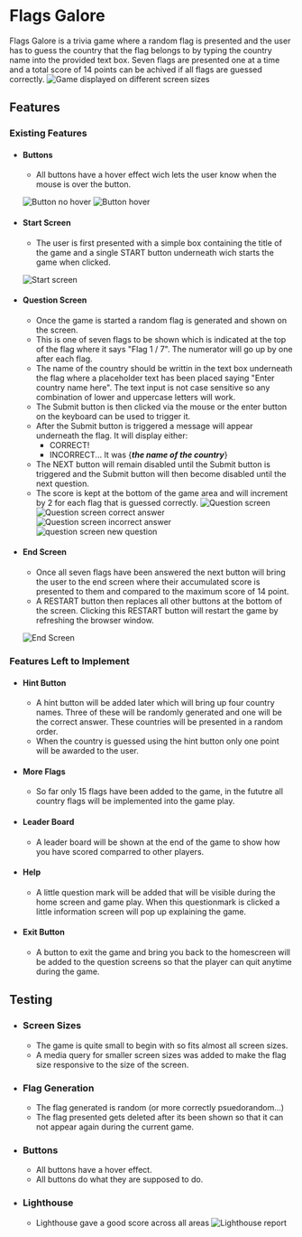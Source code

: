 # Flags Galore
Flags Galore is a trivia game where a random flag is presented and the user has to guess the country that the flag belongs to by typing the country name into the provided text box. Seven flags are presented one at a time and a total score of 14 points can be achived if all flags are guessed correctly.
![Game displayed on different screen sizes](/assets/images/readme/Responsive.PNG)
## Features
### Existing Features
- #### Buttons
    - All buttons have a hover effect wich lets the user know when the mouse is over the button.

    ![Button no hover](/assets/images/readme/button.PNG)
    ![Button hover](/assets/images/readme/button-hover.PNG)
- #### Start Screen
    - The user is first presented with a simple box containing the title of the game and a single START button underneath wich starts the game when clicked.

    ![Start screen](/assets/images/readme/Start-screen.PNG)
- #### Question Screen
    - Once the game is started a random flag is generated and shown on the screen.
    - This is one of seven flags to be shown which is indicated at the top of the flag where it says "Flag 1 / 7". The numerator will go up by one after each flag. 
    - The name of the country should be writtin in the text box underneath the flag where a placeholder text has been placed saying "Enter country name here". The text input is not case sensitive so any combination of lower and uppercase letters will work. 
    - The Submit button is then clicked via the mouse or the enter button on the keyboard can be used to trigger it. 
    - After the Submit button is triggered a message will appear underneath the flag. It will display either:
        - CORRECT!
        - INCORRECT... It was {***the name of the country***}
    - The NEXT button will remain disabled until the Submit button is triggered and the Submit button will then become disabled until the next question.
    - The score is kept at the bottom of the game area and will increment by 2 for each flag that is guessed correctly. 
    ![Question screen](/assets/images/readme/question-screen1.PNG)
    ![Question screen correct answer](/assets/images/readme/question-screen2.PNG)
    ![Question screen incorrect answer](/assets/images/readme/question-screen3.PNG)
    ![question screen new question](/assets/images/readme/question-screen4.PNG)
- #### End Screen
    - Once all seven flags have been answered the next button will bring the user to the end screen where their accumulated score is presented to them and compared to the maximum score of 14 point.
    - A RESTART button then replaces all other buttons at the bottom of the screen. Clicking this RESTART button will restart the game by refreshing the browser window.

    ![End Screen](/assets/images/readme/end-screen.PNG)

### Features Left to Implement 
- #### Hint Button
    - A hint button will be added later which will bring up four country names. Three of these will be randomly generated and one will be the correct answer. These countries will be presented in a random order.
    - When the country is guessed using the hint button only one point will be awarded to the user. 
- #### More Flags
    - So far only 15 flags have been added to the game, in the fututre all country flags will be implemented into the game play. 
- #### Leader Board
    - A leader board will be shown at the end of the game to show how you have scored comparred to other players.
- #### Help
    - A little question mark will be added that will be visible during the home screen and game play. When this questionmark is clicked a little information screen will pop up explaining the game.
- #### Exit Button
    - A button to exit the game and bring you back to the homescreen will be added to the question screens so that the player can quit anytime during the game. 

## Testing
- ### Screen Sizes
    - The game is quite small to begin with so fits almost all screen sizes.
    - A media query for smaller screen sizes was added to make the flag size responsive to the size of the screen. 
- ### Flag Generation
    - The flag generated is random (or more correctly psuedorandom...)
    - The flag presented gets deleted after its been shown so that it can not appear again during the current game.
- ### Buttons
    - All buttons have a hover effect.
    - All buttons do what they are supposed to do.
- ### Lighthouse
    - Lighthouse gave a good score across all areas
    ![Lighthouse report](/assets/images/readme/lighthouse.PNG)


